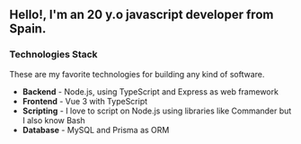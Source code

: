 ## Hello!, I'm an 20 y.o javascript developer from Spain.

### Technologies Stack

These are my favorite technologies for building any kind of software.

   * **Backend** - Node.js, using TypeScript and Express as web framework
   * **Frontend** - Vue 3 with TypeScript
   * **Scripting** - I love to script on Node.js using libraries like Commander but I also know Bash
   * **Database** - MySQL and Prisma as ORM
